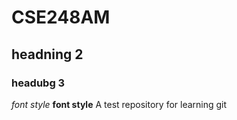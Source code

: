 # CSE248AM
## headning 2
### headubg 3

*font style*
**font style**
A test repository for learning git
